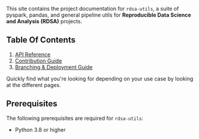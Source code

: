 This site contains the project documentation for `rdsa-utils`, a suite of pyspark, pandas, and general pipeline utils for **Reproducible Data Science and Analysis (RDSA)** projects.


## Table Of Contents

1. [API Reference](reference.md)
2. [Contribution Guide](contribution_guide.md)
2. [Branching & Deployment Guide](branch_and_deploy_guide.md)

Quickly find what you're looking for depending on your use case by looking at the different pages.

## Prerequisites

The following prerequisites are required for `rdsa-utils`:

- Python 3.8 or higher
